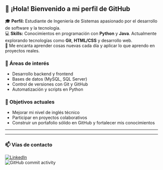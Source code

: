 ## 👋 ¡Hola! Bienvenido a mi perfil de GitHub

🎓 **Perfil:** Estudiante de Ingeniería de Sistemas apasionado por el desarrollo de software y la tecnología.  
💻 **Skills:** Conocimientos en programación con **Python** y **Java**. Actualmente explorando tecnologías como **Git**, **HTML/CSS** y desarrollo web.  
🚀 Me encanta aprender cosas nuevas cada día y aplicar lo que aprendo en proyectos reales.  

### 🧠 Áreas de interés
- Desarrollo backend y frontend
- Bases de datos (MySQL, SQL Server)
- Control de versiones con Git y GitHub
- Automatización y scripts en Python

### 🎯 Objetivos actuales
- Mejorar mi nivel de inglés técnico
- Participar en proyectos colaborativos
- Construir un portafolio sólido en GitHub y fortalecer mis conocimientos
---

---

### 📫 Vías de contacto

[![LinkedIn](https://img.shields.io/badge/LinkedIn-Sergio%20Daza-blue?logo=linkedin)](https://www.linkedin.com/in/sergio-daza-6b01352aa/)  
![GitHub commit activity](https://img.shields.io/github/commit-activity/m/dazaman08/dazaman08)
